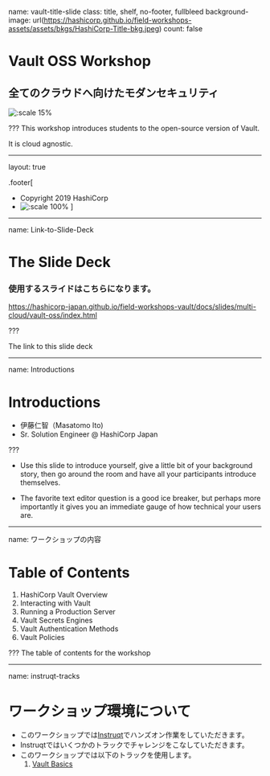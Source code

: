 name: vault-title-slide
class: title, shelf, no-footer, fullbleed
background-image: url(https://hashicorp.github.io/field-workshops-assets/assets/bkgs/HashiCorp-Title-bkg.jpeg)
count: false

# Vault OSS Workshop
## 全てのクラウドへ向けたモダンセキュリティ

![:scale 15%](https://hashicorp.github.io/field-workshops-assets/assets/logos/logo_vault.png)

???
This workshop introduces students to the open-source version of Vault.

It is cloud agnostic.

---
layout: true

.footer[
- Copyright 2019 HashiCorp
- ![:scale 100%](https://hashicorp.github.io/field-workshops-assets/assets/logos/HashiCorp_Icon_Black.svg)
]

---
name: Link-to-Slide-Deck
# The Slide Deck

### 使用するスライドはこちらになります。

https://hashicorp-japan.github.io/field-workshops-vault/docs/slides/multi-cloud/vault-oss/index.html

???

The link to this slide deck

---
name: Introductions
# Introductions

* 伊藤仁智（Masatomo Ito)
* Sr. Solution Engineer @ HashiCorp Japan

???
* Use this slide to introduce yourself, give a little bit of your background story, then go around the room and have all your participants introduce themselves.

* The favorite text editor question is a good ice breaker, but perhaps more importantly it gives you an immediate gauge of how technical your users are.  

---
name: ワークショップの内容
# Table of Contents

1. HashiCorp Vault Overview
1. Interacting with Vault
1. Running a Production Server
1. Vault Secrets Engines
1. Vault Authentication Methods
1. Vault Policies

???
The table of contents for the workshop

---
name: instruqt-tracks
# ワークショップ環境について
* このワークショップでは[Instruqt](https://instruqt.com)でハンズオン作業をしていただきます。
* Instruqtではいくつかのトラックでチャレンジをこなしていただきます。
* このワークショップでは以下のトラックを使用します。
    1. [Vault Basics](https://play.instruqt.com/hashicorp/invite/qfwncq62zsxu)

